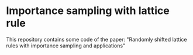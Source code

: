 # Importance sampling with lattice rule
This repository contains some code of the paper: "Randomly shifted lattice rules with importance sampling and
applications"

